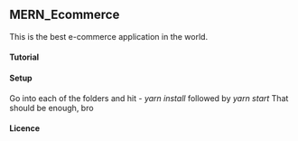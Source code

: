 ## MERN_Ecommerce

This is the best e-commerce application in the world.

#### Tutorial 

#### Setup

Go into each of the folders and hit - *yarn install* followed by *yarn start*
That should be enough, bro

#### Licence

